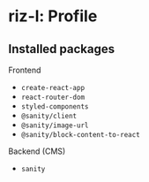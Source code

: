 # riz-l: Profile

## Installed packages

Frontend

- `create-react-app`
- `react-router-dom`
- `styled-components`
- `@sanity/client`
- `@sanity/image-url`
- `@sanity/block-content-to-react`

Backend (CMS)

- `sanity`
